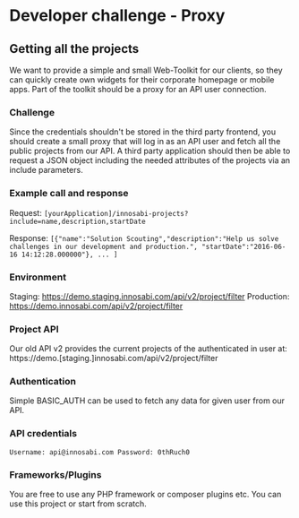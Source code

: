 # Developer challenge - Proxy## Getting all the projectsWe want to provide a simple and small Web-Toolkit for our clients, so they can quickly create own widgets for their corporate homepage or mobile apps. Part of the toolkit should be a proxy for an API user connection.### ChallengeSince the credentials shouldn't be stored in the third party frontend, you should create a small proxy that will log in as an API user and fetch all the public projects from our API. A third party application should then be able to request a JSON object including the needed attributes of the projects via an include parameters.### Example call and responseRequest: ``[yourApplication]/innosabi-projects?include=name,description,startDate``Response: ``[{"name":"Solution Scouting","description":"Help us solve challenges in our development and production.","startDate":"2016-06-16 14:12:28.000000"}, ... ]``### EnvironmentStaging: https://demo.staging.innosabi.com/api/v2/project/filterProduction: https://demo.innosabi.com/api/v2/project/filter### Project APIOur old API v2 provides the current projects of the authenticated in user at:https://demo.[staging.]innosabi.com/api/v2/project/filter### AuthenticationSimple BASIC_AUTH can be used to fetch any data for given user from our API.### API credentials``Username: api@innosabi.comPassword: 0thRuch0``### Frameworks/PluginsYou are free to use any PHP framework or composer plugins etc. You can use this project or start from scratch.